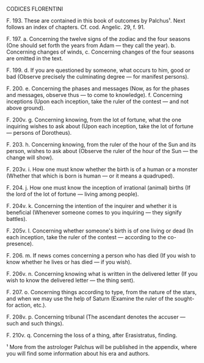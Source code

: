 CODICES FLORENTINI

F. 193. These are contained in this book of outcomes by Palchus¹. Next follows an index of chapters. Cf. cod. Angelic. 29, f. 91.

F. 197.
a. Concerning the twelve signs of the zodiac and the four seasons (One should set forth the years from Adam — they call the year).
b. Concerning changes of winds,
c. Concerning changes of the four seasons are omitted in the text.

F. 199.
d. If you are questioned by someone, what occurs to him, good or bad (Observe precisely the culminating degree — for manifest persons).

F. 200.
e. Concerning the phases and messages (Now, as for the phases and messages, observe thus — to come to knowledge).
f. Concerning inceptions (Upon each inception, take the ruler of the contest — and not above ground).

F. 200v.
g. Concerning knowing, from the lot of fortune, what the one inquiring wishes to ask about (Upon each inception, take the lot of fortune — persons of Dorotheus).

F. 203.
h. Concerning knowing, from the ruler of the hour of the Sun and its person, <what the inquirer> wishes to ask about (Observe the ruler of the hour of the Sun — the change will show).

F. 203v.
i. How one must know whether the birth is of a human or a monster (Whether that which is born is human — or it means a quadruped).

F. 204.
j. How one must know the inception of irrational (animal) births (If the lord of the lot of fortune — living among people).

F. 204v.
k. Concerning the intention of the inquirer and whether it is beneficial (Whenever someone comes to you inquiring — they signify battles).

F. 205v.
l. Concerning whether someone's birth is of one living or dead (In each inception, take the ruler of the contest — according to the co-presence).

F. 206.
m. If news comes concerning a person who has died (If you wish to know whether he lives or has died — if you wish).

F. 206v.
n. Concerning knowing what is written in the delivered letter (If you wish to know the delivered letter — the thing sent).

F. 207.
o. Concerning things according to type, from the nature of the stars, and when we may use the help of Saturn <sic> (Examine the ruler of the sought-for action, etc.).

F. 208v.
p. Concerning tribunal (The ascendant denotes the accuser — such and such things).

F. 210v.
q. Concerning the loss of a thing, after Erasistratus, finding.

¹ More from the astrologer Palchus will be published in the appendix, where you will find some information about his era and authors.